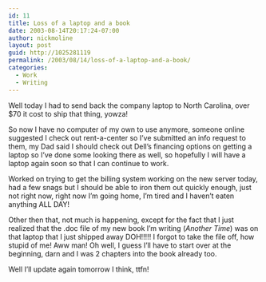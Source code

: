 ```yaml
---
id: 11
title: Loss of a laptop and a book
date: 2003-08-14T20:17:24-07:00
author: nickmoline
layout: post
guid: http://1025281119
permalink: /2003/08/14/loss-of-a-laptop-and-a-book/
categories:
  - Work
  - Writing
---
```

Well today I had to send back the company laptop to North Carolina, over $70 it cost to ship that thing, yowza!

So now I have no computer of my own to use anymore, someone online suggested I check out rent-a-center so I&#8217;ve submitted an info request to them, my Dad said I should check out Dell&#8217;s financing options on getting a laptop so I&#8217;ve done some looking there as well, so hopefully I will have a laptop again soon so that I can continue to work.

Worked on trying to get the billing system working on the new server today, had a few snags but I should be able to iron them out quickly enough, just not right now, right now I&#8217;m going home, I&#8217;m tired and I haven&#8217;t eaten anything ALL DAY!

Other then that, not much is happening, except for the fact that I just realized that the .doc file of my new book I&#8217;m writing (_Another Time_) was on that laptop that I just shipped away DOH!!!!! I forgot to take the file off, how stupid of me! Aww man! Oh well, I guess I&#8217;ll have to start over at the beginning, darn and I was 2 chapters into the book already too.

Well I&#8217;ll update again tomorrow I think, ttfn!